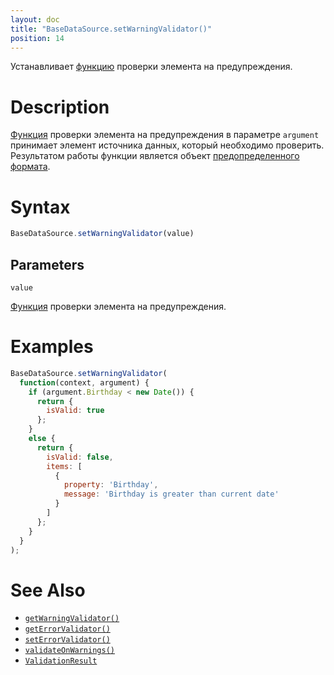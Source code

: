 ```yaml
---
layout: doc
title: "BaseDataSource.setWarningValidator()"
position: 14
---
```


Устанавливает [функцию](../../../KeyConcepts/Script/) проверки элемента на предупреждения.

# Description

[Функция](../../../KeyConcepts/Script/) проверки элемента на предупреждения в параметре `argument` принимает
элемент источника данных, который необходимо проверить. Результатом работы функции является объект
[предопределенного формата](../ValidationResult/).

# Syntax

```js
BaseDataSource.setWarningValidator(value)
```

## Parameters

`value`

[Функция](../../../KeyConcepts/Script/) проверки элемента на предупреждения.

# Examples

```js
BaseDataSource.setWarningValidator(
  function(context, argument) {
    if (argument.Birthday < new Date()) {
      return {
        isValid: true
      };
    }
    else {
      return {
        isValid: false,
        items: [
          {
            property: 'Birthday',
            message: 'Birthday is greater than current date'
          }
        ]
      };
    }
  }
);
```

# See Also

* [`getWarningValidator()`](../BaseDataSource.getWarningValidator/)
* [`getErrorValidator()`](../BaseDataSource.getErrorValidator/)
* [`setErrorValidator()`](../BaseDataSource.setErrorValidator/)
* [`validateOnWarnings()`](../BaseDataSource.validateOnWarnings/)
* [`ValidationResult`](../ValidationResult/)
